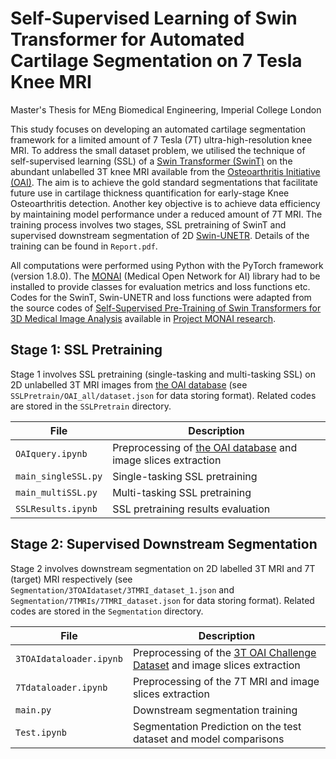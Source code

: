 # Self-Supervised Learning of Swin Transformer for Automated Cartilage Segmentation on 7 Tesla Knee MRI
Master's Thesis for MEng Biomedical Engineering, Imperial College London 

This study focuses on developing an automated cartilage segmentation framework for a limited amount of 7 Tesla (7T) ultra-high-resolution knee MRI. To address the small dataset problem, we utilised the technique of self-supervised learning (SSL) of a [Swin Transformer (SwinT)](https://openaccess.thecvf.com/content/ICCV2021/html/Liu_Swin_Transformer_Hierarchical_Vision_Transformer_Using_Shifted_Windows_ICCV_2021_paper) on the abundant unlabelled 3T knee MRI available from the [Osteoarthritis Initiative (OAI)](https://nda.nih.gov/oai/). The aim is to achieve the gold standard segmentations that facilitate future use in cartilage thickness quantification for early-stage Knee Osteoarthritis detection. Another key objective is to achieve data efficiency by maintaining model performance under a reduced amount of 7T MRI. The training process involves two stages, SSL pretraining of SwinT and supervised downstream segmentation of 2D [Swin-UNETR](https://link.springer.com/chapter/10.1007/978-3-031-08999-2_22). Details of the training can be found in `Report.pdf`. 

All computations were performed using Python with the PyTorch framework (version 1.8.0). The [MONAI](https://github.com/Project-MONAI/MONAI) (Medical Open Network for AI) library had to be installed to provide classes for evaluation metrics and loss functions etc. Codes for the SwinT, Swin-UNETR and loss functions were adapted from the source codes of [Self-Supervised Pre-Training of Swin Transformers
for 3D Medical Image Analysis](https://openaccess.thecvf.com/content/CVPR2022/papers/Tang_Self-Supervised_Pre-Training_of_Swin_Transformers_for_3D_Medical_Image_Analysis_CVPR_2022_paper.pdf) available in [Project MONAI research](https://github.com/Project-MONAI/research-contributions/tree/main/SwinUNETR/Pretrain). 

## Stage 1: SSL Pretraining

Stage 1 involves SSL pretraining (single-tasking and multi-tasking SSL) on 2D unlabelled 3T MRI images from [the OAI database](https://nda.nih.gov/oai/) (see `SSLPretrain/OAI_all/dataset.json` for data storing format). Related codes are stored in the `SSLPretrain` directory. 

|File                   |Description          
|----                   |------------             
|`OAIquery.ipynb`       |Preprocessing of [the OAI database](https://nda.nih.gov/oai/) and image slices extraction
|`main_singleSSL.py`    |Single-tasking SSL pretraining 
|`main_multiSSL.py`     |Multi-tasking SSL pretraining
|`SSLResults.ipynb`     |SSL pretraining results evaluation

## Stage 2: Supervised Downstream Segmentation

Stage 2 involves downstream segmentation on 2D labelled 3T MRI and 7T (target) MRI respectively (see `Segmentation/3TOAIdataset/3TMRI_dataset_1.json` and `Segmentation/7TMRIs/7TMRI_dataset.json` for data storing format). Related codes are stored in the `Segmentation` directory. 

|File                     |Description          
|----                     |------------             
|`3TOAIdataloader.ipynb`  |Preprocessing of the [3T OAI Challenge Dataset]([https://nda.nih.gov/oai/](https://www.ncbi.nlm.nih.gov/pmc/articles/PMC8231759/)) and image slices extraction
|`7Tdataloader.ipynb`     |Preprocessing of the 7T MRI and image slices extraction
|`main.py`                |Downstream segmentation training
|`Test.ipynb`             |Segmentation Prediction on the test dataset and model comparisons







